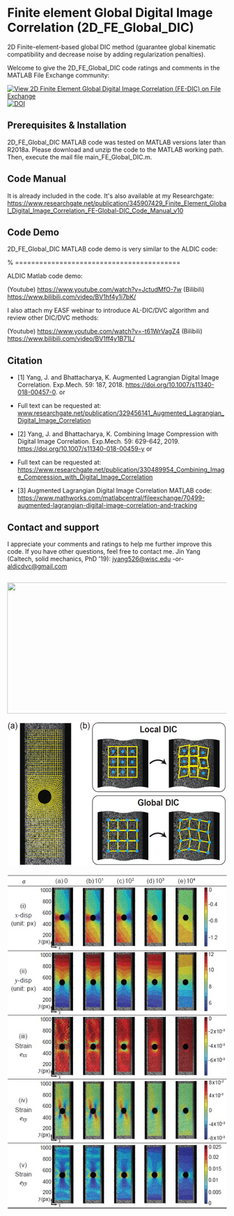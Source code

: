 # Finite element Global Digital Image Correlation (2D_FE_Global_DIC)
2D Finite-element-based global DIC method (guarantee global kinematic compatibility and decrease noise by adding regularization penalties).  

Welcome to give the 2D_FE_Global_DIC code ratings and comments in the MATLAB File Exchange community: 

[![View 2D Finite Element Global Digital Image Correlation (FE-DIC) on File Exchange](https://www.mathworks.com/matlabcentral/images/matlab-file-exchange.svg)](https://www.mathworks.com/matlabcentral/fileexchange/82873-2d-finite-element-global-digital-image-correlation-fe-dic) 
[![DOI](https://data.caltech.edu/badge/DOI/10.22002/D1.1981.svg)](https://doi.org/10.22002/D1.1981)

## Prerequisites & Installation
2D_FE_Global_DIC MATLAB code was tested on MATLAB versions later than R2018a. Please download and unzip the code to the MATLAB working path. Then, execute the mail file main_FE_Global_DIC.m.

## Code Manual
It is already included in the code. It's also available at my Researchgate: https://www.researchgate.net/publication/345907429_Finite_Element_Global_Digital_Image_Correlation_FE-Global-DIC_Code_Manual_v10

## Code Demo
2D_FE_Global_DIC MATLAB code demo is very similar to the ALDIC code: 

% =========================================

ALDIC Matlab code demo:

(Youtube) https://www.youtube.com/watch?v=JctudMfO-7w
(Bilibili) https://www.bilibili.com/video/BV1hf4y1i7bK/


I also attach my EASF webinar to introduce AL-DIC/DVC algorithm and review other DIC/DVC methods:

(Youtube) https://www.youtube.com/watch?v=-t61WrVagZ4
(Bilibili) https://www.bilibili.com/video/BV1ff4y1B71L/

## Citation
* [1] Yang, J. and Bhattacharya, K. Augmented Lagrangian Digital Image Correlation. Exp.Mech. 59: 187, 2018. https://doi.org/10.1007/s11340-018-00457-0.   or 
* Full text can be requested at: www.researchgate.net/publication/329456141_Augmented_Lagrangian_Digital_Image_Correlation 

* [2] Yang, J. and Bhattacharya, K. Combining Image Compression with Digital Image Correlation. Exp.Mech. 59: 629-642, 2019. https://doi.org/10.1007/s11340-018-00459-y  or 
* Full text can be requested at: https://www.researchgate.net/publication/330489954_Combining_Image_Compression_with_Digital_Image_Correlation

* [3] Augmented Lagrangian Digital Image Correlation MATLAB code:  https://www.mathworks.com/matlabcentral/fileexchange/70499-augmented-lagrangian-digital-image-correlation-and-tracking

## Contact and support
I appreciate your comments and ratings to help me further improve this code. If you have other questions, feel free to contact me.
Jin Yang (Caltech, solid mechanics, PhD '19): jyang526@wisc.edu  -or-  aldicdvc@gmail.com



##
 
<p align="center">
  <img width="538" height="301" src="https://github.com/jyang526843/2D_ALDIC_v3/blob/master/logo_aldic.png">
 </p>
 <p align="center">
  <img width="538" height="334" src="https://github.com/jyang526843/2D_FE_Global_DIC/blob/main/results_folder_Images12/fig1.png">
  </p>
  <p align="center">
  <img width="538" height="769" src="https://github.com/jyang526843/2D_FE_Global_DIC/blob/main/results_folder_Images12/fig5.jpg">
  </p>


